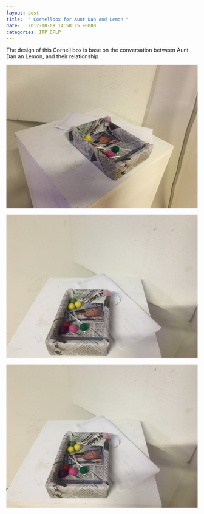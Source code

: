 ```yaml
---
layout: post
title:  " Cornellbox for Aunt Dan and Lemon "
date:   2017-10-09 14:58:25 +0000
categories: ITP DFLP
---
```



The design of this Cornell box is base on the conversation between Aunt Dan an Lemon, and their relationship 



![F17](/pics/Fall17_cornellbox1.JPG) 

![F17](/pics/Fall17_cornellbox2.JPG) 

![F17](/pics/Fall17_cornellbox3.JPG) 
